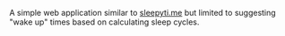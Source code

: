 A simple web application similar to [sleepyti.me](https://sleepyti.me/) but limited to suggesting "wake up" times based on calculating sleep cycles.